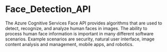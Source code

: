 # Face_Detection_API
The Azure Cognitive Services Face API provides algorithms that are used to detect, recognize, and analyze human faces in images. The ability to process human face information is important in many different software scenarios. Example scenarios are security, natural user interface, image content analysis and management, mobile apps, and robotics.
